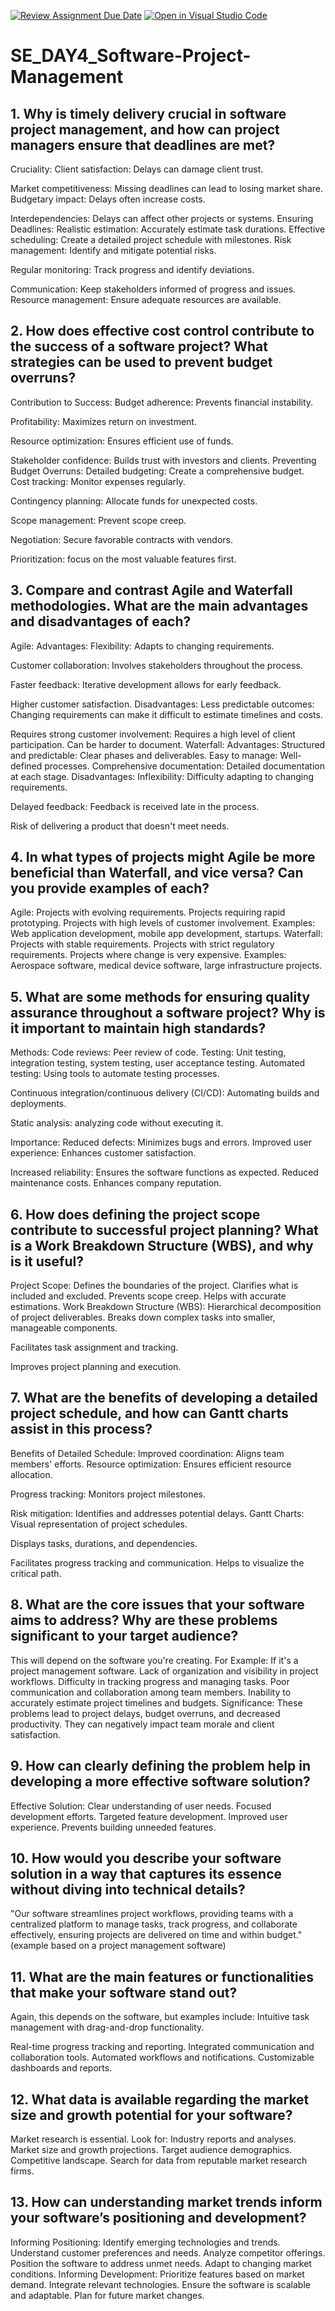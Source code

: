 [![Review Assignment Due Date](https://classroom.github.com/assets/deadline-readme-button-22041afd0340ce965d47ae6ef1cefeee28c7c493a6346c4f15d667ab976d596c.svg)](https://classroom.github.com/a/9pw6JKcu)
[![Open in Visual Studio Code](https://classroom.github.com/assets/open-in-vscode-2e0aaae1b6195c2367325f4f02e2d04e9abb55f0b24a779b69b11b9e10269abc.svg)](https://classroom.github.com/online_ide?assignment_repo_id=19004036&assignment_repo_type=AssignmentRepo)
# SE_DAY4_Software-Project-Management
## 1. Why is timely delivery crucial in software project management, and how can project managers ensure that deadlines are met?
Cruciality:
Client satisfaction: Delays can damage client trust.  


Market competitiveness: Missing deadlines can lead to losing market share.
Budgetary impact: Delays often increase costs.  


Interdependencies: Delays can affect other projects or systems.
Ensuring Deadlines:
Realistic estimation: Accurately estimate task durations.
Effective scheduling: Create a detailed project schedule with milestones.
Risk management: Identify and mitigate potential risks.  


Regular monitoring: Track progress and identify deviations.  


Communication: Keep stakeholders informed of progress and issues.
Resource management: Ensure adequate resources are available.  



## 2. How does effective cost control contribute to the success of a software project? What strategies can be used to prevent budget overruns?
Contribution to Success:
Budget adherence: Prevents financial instability.  


Profitability: Maximizes return on investment.  


Resource optimization: Ensures efficient use of funds.  


Stakeholder confidence: Builds trust with investors and clients.
Preventing Budget Overruns:
Detailed budgeting: Create a comprehensive budget.
Cost tracking: Monitor expenses regularly.  


Contingency planning: Allocate funds for unexpected costs.  


Scope management: Prevent scope creep.  


Negotiation: Secure favorable contracts with vendors.  


Prioritization: focus on the most valuable features first.

## 3. Compare and contrast Agile and Waterfall methodologies. What are the main advantages and disadvantages of each?
Agile:
Advantages:
Flexibility: Adapts to changing requirements.  


Customer collaboration: Involves stakeholders throughout the process.  


Faster feedback: Iterative development allows for early feedback.  


Higher customer satisfaction.
Disadvantages:
Less predictable outcomes: Changing requirements can make it difficult to estimate timelines and costs.  


Requires strong customer involvement: Requires a high level of client participation.
Can be harder to document.
Waterfall:
Advantages:
Structured and predictable: Clear phases and deliverables.
Easy to manage: Well-defined processes.
Comprehensive documentation: Detailed documentation at each stage.
Disadvantages:
Inflexibility: Difficulty adapting to changing requirements.  


Delayed feedback: Feedback is received late in the process.  


Risk of delivering a product that doesn't meet needs.

## 4. In what types of projects might Agile be more beneficial than Waterfall, and vice versa? Can you provide examples of each?
Agile:
Projects with evolving requirements.
Projects requiring rapid prototyping.
Projects with high levels of customer involvement.
Examples: Web application development, mobile app development, startups.
Waterfall:
Projects with stable requirements.
Projects with strict regulatory requirements.
Projects where change is very expensive.
Examples: Aerospace software, medical device software, large infrastructure projects.


## 5. What are some methods for ensuring quality assurance throughout a software project? Why is it important to maintain high standards?
Methods:
Code reviews: Peer review of code.
Testing: Unit testing, integration testing, system testing, user acceptance testing.
Automated testing: Using tools to automate testing processes.  


Continuous integration/continuous delivery (CI/CD): Automating builds and deployments.  


Static analysis: analyzing code without executing it.  


Importance:
Reduced defects: Minimizes bugs and errors.
Improved user experience: Enhances customer satisfaction.  


Increased reliability: Ensures the software functions as expected.
Reduced maintenance costs.
Enhances company reputation.
## 6. How does defining the project scope contribute to successful project planning? What is a Work Breakdown Structure (WBS), and why is it useful?
Project Scope:
Defines the boundaries of the project.
Clarifies what is included and excluded.
Prevents scope creep.
Helps with accurate estimations.
Work Breakdown Structure (WBS):
Hierarchical decomposition of project deliverables.
Breaks down complex tasks into smaller, manageable components.  


Facilitates task assignment and tracking.  


Improves project planning and execution.

## 7. What are the benefits of developing a detailed project schedule, and how can Gantt charts assist in this process?
Benefits of Detailed Schedule:
Improved coordination: Aligns team members' efforts.
Resource optimization: Ensures efficient resource allocation.  


Progress tracking: Monitors project milestones.  


Risk mitigation: Identifies and addresses potential delays.
Gantt Charts:
Visual representation of project schedules.  


Displays tasks, durations, and dependencies.  


Facilitates progress tracking and communication.
Helps to visualize the critical path.

## 8. What are the core issues that your software aims to address? Why are these problems significant to your target audience?
This will depend on the software you're creating. For Example: If it's a project management software.
Lack of organization and visibility in project workflows.
Difficulty in tracking progress and managing tasks.
Poor communication and collaboration among team members.
Inability to accurately estimate project timelines and budgets.
Significance:
These problems lead to project delays, budget overruns, and decreased productivity.
They can negatively impact team morale and client satisfaction.  

## 9. How can clearly defining the problem help in developing a more effective software solution?
Effective Solution:
Clear understanding of user needs.
Focused development efforts.
Targeted feature development.
Improved user experience.
Prevents building unneeded features.

## 10. How would you describe your software solution in a way that captures its essence without diving into technical details?
"Our software streamlines project workflows, providing teams with a centralized platform to manage tasks, track progress, and collaborate effectively, ensuring projects are delivered on time and within budget." (example based on a project management software)  

## 11. What are the main features or functionalities that make your software stand out?
Again, this depends on the software, but examples include:
Intuitive task management with drag-and-drop functionality.  


Real-time progress tracking and reporting.
Integrated communication and collaboration tools.
Automated workflows and notifications.
Customizable dashboards and reports.

## 12. What data is available regarding the market size and growth potential for your software?
Market research is essential. Look for:
Industry reports and analyses.
Market size and growth projections.
Target audience demographics.
Competitive landscape.
Search for data from reputable market research firms.

## 13. How can understanding market trends inform your software’s positioning and development?
Informing Positioning:
Identify emerging technologies and trends.
Understand customer preferences and needs.
Analyze competitor offerings.
Position the software to address unmet needs.
Adapt to changing market conditions.
Informing Development:
Prioritize features based on market demand.
Integrate relevant technologies.
Ensure the software is scalable and adaptable.
Plan for future market changes.


